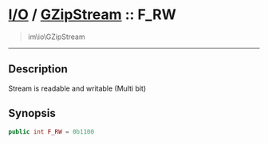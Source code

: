 # [I/O](io.md) / [GZipStream](io-GZipStream.md) :: F_RW
 > im\io\GZipStream
____

## Description
Stream is readable and writable (Multi bit)

## Synopsis
```php
public int F_RW = 0b1100
```
